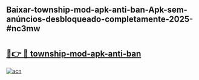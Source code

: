## Baixar-township-mod-apk-anti-ban-Apk-sem-anúncios-desbloqueado-completamente-2025-#nc3mw

# <h2><a href="https://ainizakaria.my?title=township-mod-apk-anti-ban&ref=22M">🔗👉 🔴 township-mod-apk-anti-ban</a></h2>

[![acn](https://github.com/user-attachments/assets/0f9c940e-d8b0-45ae-aac7-cd30a18b3e1c)](https://ainizakaria.my?title=township-mod-apk-anti-ban&ref=22M)

